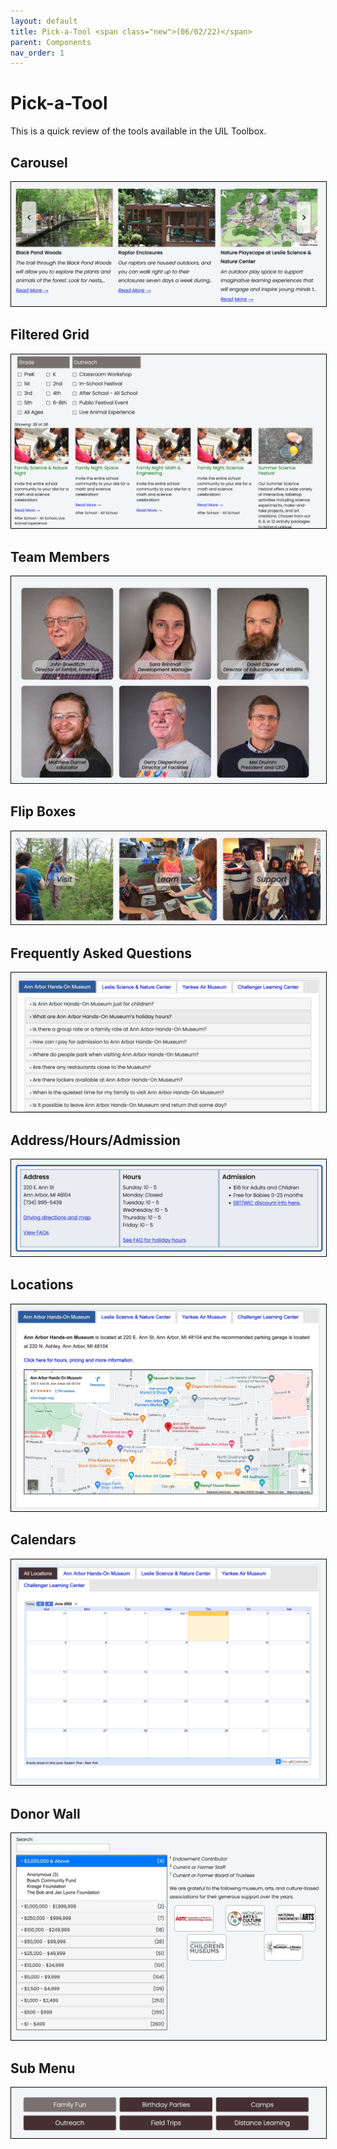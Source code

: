 ```yaml
---
layout: default
title: Pick-a-Tool <span class="new">(06/02/22)</span>
parent: Components 
nav_order: 1
---
```


<style>
img {
	border:  1px solid black;
}
</style>

# Pick-a-Tool

This is a quick review of the tools available in the UIL Toolbox.   

## Carousel

![Alt Carousel](../../assets/images/pickcarousel.jpg "Carousel")

## Filtered Grid

![Alt Filter Grid](../../assets/images/pickgrid.jpg "Filter Grid")

## Team Members

![Alt People Team](../../assets/images/pickteam.jpg "People Team")

## Flip Boxes

![Alt Flex Boxes](../../assets/images/pickflexboxes.jpg "Flex Boxes")

## Frequently Asked Questions

![Alt Frequently Asked Questions](../../assets/images/pickfaqs.jpg "Frequently Asked Questions")

## Address/Hours/Admission

![Alt Address Box](../../assets/images/pickaddress.jpg "Address Box")

## Locations

![Alt Map and Directions](../../assets/images/pickdirections.jpg "Map and Directions")

## Calendars

![Alt Calendars](../../assets/images/pickcalendars.jpg "Calendars")

## Donor Wall

![Alt Donor Wall](../../assets/images/pickdonorwall.jpg "Donor Wall")

## Sub Menu

![Alt Sub Menu](../../assets/images/picksubmenu.jpg "Sub Menu")